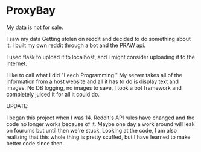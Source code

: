 # ProxyBay
My data is not for sale.

I saw my data Getting stolen on reddit and decided to do something about it.
I built my own reddit through a bot and the PRAW api.

I used flask to upload it to localhost, and I might consider uploading it to the internet.

I like to call what I did "Leech Programming." My server takes all of the information from a host website and all it has to do is display text and images. No DB logging, no images to save, I took a bot framework and completely juiced it for all it could do.

UPDATE:

I began this project when I was 14.
Reddit's API rules have changed and the code no longer works because of it. 
Maybe one day a work around will leak on fourums but until then we're stuck.
Looking at the code, I am also realizing that this whole thing is pretty scuffed, but I have learned to make better code since then.
